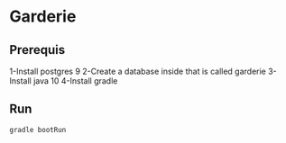 Garderie
================================================================================


Prerequis
-----------

1-Install postgres 9
2-Create a database inside that is called garderie
3-Install java 10
4-Install gradle

Run
-------------

    gradle bootRun
